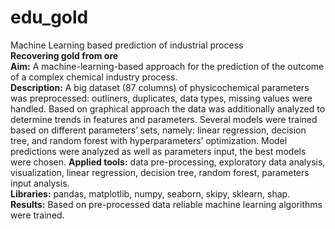 # edu_gold
Machine Learning based prediction of industrial process  
**Recovering gold from ore**  
**Aim:** A machine-learning-based approach for the prediction of the outcome of a complex chemical industry process.  
**Description:** A big dataset (87 columns) of physicochemical parameters was preprocessed: outliners, duplicates, data types, missing values were handled. Based on graphical approach the data was additionally analyzed to determine trends in features and parameters. Several models were trained based on different parameters’ sets, namely: linear regression, decision tree, and random forest with hyperparameters’ optimization. Model predictions were analyzed as well as parameters input, the best models were chosen.
**Applied tools:** data pre-processing, exploratory data analysis, visualization, linear regression, decision tree, random forest, parameters input analysis.  
**Libraries:** pandas, matplotlib, numpy, seaborn, skipy, sklearn, shap.  
**Results:** Based on pre-processed data reliable machine learning algorithms were trained.  
